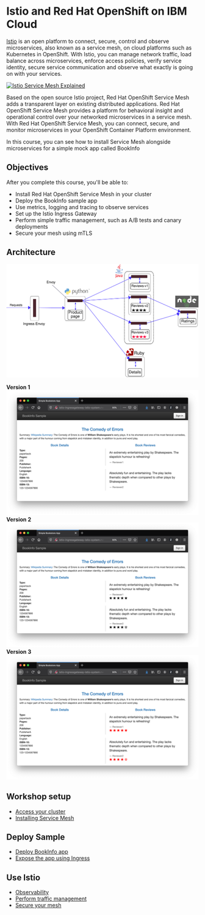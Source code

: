 # Istio and Red Hat OpenShift on IBM Cloud
[Istio](https://www.ibm.com/cloud/info/istio) is an open platform to connect, secure, control and observe microservices, also known as a service mesh, on cloud platforms such as Kubernetes in OpenShift. With Istio, you can manage network traffic, load balance across microservices, enforce access policies, verify service identity, secure service communication and observe what exactly is going on with your services.

[![Istio Service Mesh Explained](http://img.youtube.com/vi/6zDrLvpfCK4/0.jpg)](https://youtu.be/6zDrLvpfCK4)

Based on the open source Istio project, Red Hat OpenShift Service Mesh adds a transparent layer on existing distributed applications. Red Hat OpenShift Service Mesh provides a platform for behavioral insight and operational control over your networked microservices in a service mesh. With Red Hat OpenShift Service Mesh, you can connect, secure, and monitor microservices in your OpenShift Container Platform environment.

In this course, you can see how to install Service Mesh alongside microservices for a simple mock app called BookInfo

## Objectives
After you complete this course, you'll be able to:
- Install Red Hat OpenShift Service Mesh in your cluster
- Deploy the BookInfo sample app
- Use metrics, logging and tracing to observe services
- Set up the Istio Ingress Gateway
- Perform simple traffic management, such as A/B tests and canary deployments
- Secure your mesh using mTLS

## Architecture
![](README_images/withistio.svg)

**Version 1**
![](README_images/v1.png)
**Version 2**
![](README_images/v2.png)
**Version 3**
![](README_images/v3.png)

## Workshop setup
* [Access your cluster](exercise-1/README.md)
* [Installing Service Mesh](exercise-2/README.md)

## Deploy Sample
* [Deploy BookInfo app](exercise-3/README.md)
* [Expose the app using Ingress](exercise-4/README.md)

## Use Istio
* [Observability](exercise-5/README.md)
* [Perform traffic management](exercise-6/README.md)
* [Secure your mesh](exercise-7/README.md)
